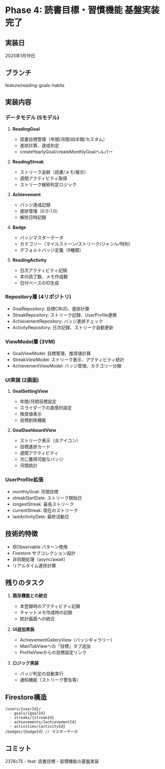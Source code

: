 # Phase 4: 読書目標・習慣機能 基盤実装完了

## 実装日
2025年1月19日

## ブランチ
feature/reading-goals-habits

## 実装内容

### データモデル (5モデル)
1. **ReadingGoal**
   - 読書目標管理（年間/月間/四半期/カスタム）
   - 進捗計算、達成判定
   - createYearlyGoal/createMonthlyGoalヘルパー

2. **ReadingStreak**
   - ストリーク追跡（読書/メモ/複合）
   - 週間アクティビティ取得
   - ストリーク継続判定ロジック

3. **Achievement**
   - バッジ達成記録
   - 進捗管理（0.0-1.0）
   - 解除日時記録

4. **Badge**
   - バッジマスターデータ
   - カテゴリー（マイルストーン/ストリーク/ジャンル/特別）
   - デフォルトバッジ定義（9種類）

5. **ReadingActivity**
   - 日次アクティビティ記録
   - 本の読了数、メモ作成数
   - 日付ベースのID生成

### Repository層 (4リポジトリ)
- GoalRepository: 目標CRUD、進捗計算
- StreakRepository: ストリーク記録、UserProfile連携
- AchievementRepository: バッジ進捗チェック
- ActivityRepository: 日次記録、ストリーク自動更新

### ViewModel層 (3VM)
- GoalViewModel: 目標管理、推奨値計算
- StreakViewModel: ストリーク表示、アクティビティ統計
- AchievementViewModel: バッジ管理、カテゴリー分類

### UI実装 (2画面)
1. **GoalSettingView**
   - 年間/月間目標設定
   - スライダーでの直感的設定
   - 推奨値表示
   - 目標削除機能

2. **GoalDashboardView**
   - ストリーク表示（炎アイコン）
   - 目標進捗カード
   - 週間アクティビティ
   - 次に獲得可能なバッジ
   - 月間統計

### UserProfile拡張
- monthlyGoal: 月間目標
- streakStartDate: ストリーク開始日
- longestStreak: 最長ストリーク
- currentStreak: 現在のストリーク
- lastActivityDate: 最終活動日

## 技術的特徴
- @Observable パターン使用
- Firestore サブコレクション設計
- 非同期処理（async/await）
- リアルタイム進捗計算

## 残りのタスク
1. **既存機能との統合**
   - 本登録時のアクティビティ記録
   - チャットメモ作成時の記録
   - 統計画面への統合

2. **UI追加実装**
   - AchievementGalleryView（バッジギャラリー）
   - MainTabViewへの「目標」タブ追加
   - ProfileViewからの目標設定リンク

3. **ロジック実装**
   - バッジ判定の自動実行
   - 通知機能（ストリーク警告等）

## Firestore構造
```
/users/{userId}/
  - goals/{goalId}
  - streaks/{streakId}
  - achievements/{achievementId}
  - activities/{activityId}
/badges/{badgeId} // マスターデータ
```

## コミット
2376c75 - feat: 読書目標・習慣機能の基盤実装